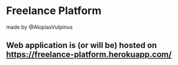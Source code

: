 # Freelance Platform
made by @AlopiasVulpinus
## Web application is (or will be) hosted on https://freelance-platform.herokuapp.com/
